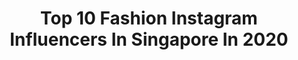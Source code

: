 ---
title: Top 10 Fashion Instagram Influencers In Singapore In 2020
description: >-
  Find top fashion Instagram influencers in Singapore in 2020. Most popular hashtags: #wiwt #ootd #sgunited #zarasg.
platform: Instagram
profiles:
  - username: "mybabyalma"
    fullname: >-
      Martina Calabresi
    location: "Singapore"
    followers: 42457
    engagement: 45
    commentsToLikes: 0.126263
    avatar: "https://scontent-ams4-1.cdninstagram.com/v/t51.2885-19/s320x320/82544842_2625971960960030_7655063891201753088_n.jpg?_nc_ht=scontent-ams4-1.cdninstagram.com&_nc_ohc=vHouHlqRLRQAX8jC5yB&oh=22c6e0a658b2c01a09bda5afe58abd09&oe=5EBA5FB3"
    verified: false
    hashtags: "#besafewithstyle, #coronavirus, #mybabyalma, #fightonline"
  - username: "iamannlopez"
    fullname: >-
      𝒶𝓃𝓃 𝓁𝑜𝓅𝑒𝓏
    location: "Singapore"
    followers: 6210
    engagement: 652
    commentsToLikes: 0.208553
    avatar: "https://instagram.fkhh1-2.fna.fbcdn.net/v/t51.2885-19/s320x320/89820782_218552162533544_6518585467024179200_n.jpg?_nc_ht=instagram.fkhh1-2.fna.fbcdn.net&_nc_ohc=Fqx67sfHGjkAX8Utikf&oh=225c16baf20ef11d8ad2393840071f63&oe=5E9D463F"
    verified: false
    hashtags: "#jloxguess, #ikiunderscore, #asianbeautyx, #imsxabx"
  - username: "linhluuphoto"
    fullname: >-
      Linh Luu
    location: "Singapore"
    followers: 31125
    engagement: 618
    commentsToLikes: 0.003047
    avatar: "https://scontent-lhr8-1.cdninstagram.com/v/t51.2885-19/s320x320/83359577_2789303097796173_3545678489929646080_n.jpg?_nc_ht=scontent-lhr8-1.cdninstagram.com&_nc_ohc=Y-GBCdPHpCwAX9qd8vV&oh=03770de8b627b8833ba9381ff92516d6&oe=5EB8E9C2"
    verified: false
    hashtags: "#junyawatanabe, #commedesgarcons, #kendalljenner, #adidasvn"
  - username: "shavonne.wong"
    fullname: >-
      Shavonne Wong | Photographer
    location: "Singapore"
    followers: 21631
    engagement: 202
    commentsToLikes: 0.028103
    avatar: "https://scontent-ams4-1.cdninstagram.com/v/t51.2885-19/s320x320/40392757_242506516455568_6621045313484357632_n.jpg?_nc_ht=scontent-ams4-1.cdninstagram.com&_nc_ohc=3GIy88VeKRkAX8pKslT&oh=5073cab10a608a77456e0b50eea54842&oe=5EB2363D"
    verified: false
    hashtags: "#beautyphotography, #instagoodmyphoto, #justgoshoot, #gfx50"
  - username: "weiloongbrian"
    fullname: >-
      Weiloongbrian | 伟龙
    location: "Singapore"
    followers: 10685
    engagement: 615
    commentsToLikes: 0.018330
    avatar: "https://scontent-ams4-1.cdninstagram.com/v/t51.2885-19/s320x320/22344835_346078842518873_770996210734465024_n.jpg?_nc_ht=scontent-ams4-1.cdninstagram.com&_nc_ohc=BTr6C1NhyaYAX-uSUsR&oh=28efcf88800f99421f29cd7874bff246&oe=5EB9EC28"
    verified: false
    hashtags: "#summerlife, #happybirthdaytome, #huatah, #weddingoutfit"
  - username: "gracelsyy"
    fullname: >-
      👀
    location: "Singapore"
    followers: 70280
    engagement: 400
    commentsToLikes: 0.003731
    avatar: "https://scontent-ams4-1.cdninstagram.com/v/t51.2885-19/s320x320/78906719_173854103841847_7854714548308148224_n.jpg?_nc_ht=scontent-ams4-1.cdninstagram.com&_nc_ohc=tzNnF2z4thIAX8ppgU3&oh=6ef28ca75fee34d1b13a3118effe14cc&oe=5EBA515A"
    verified: false
    hashtags: "#uniqlosg, #adidassg, #loveyourself, #rimowaessential"
  - username: "briannawonggg"
    fullname: >-
      Brianna W.
    location: "Singapore"
    followers: 31515
    engagement: 130
    commentsToLikes: 0.021345
    avatar: "https://scontent-ams4-1.cdninstagram.com/v/t51.2885-19/s320x320/72447051_423699498274847_6254366990304018432_n.jpg?_nc_ht=scontent-ams4-1.cdninstagram.com&_nc_ohc=DNWUsS77GloAX8jYv_I&oh=04d3e33056e1fba03e62f31245e325ef&oe=5EB285A7"
    verified: false
    hashtags: "#lazadabirthday, #koreanredginseng, #dayre, #sp"
  - username: "melanie_mak"
    fullname: >-
      M E L A N I E
    location: "Singapore"
    followers: 22411
    engagement: 562
    commentsToLikes: 0.057843
    avatar: "https://scontent-lhr8-1.cdninstagram.com/v/t51.2885-19/s320x320/29403040_180696475985975_7217626840813273088_n.jpg?_nc_ht=scontent-lhr8-1.cdninstagram.com&_nc_ohc=tbQnjB6W6ScAX9a5Nk8&oh=5314913223e6881e47b8b8cfab136c20&oe=5EB8C794"
    verified: false
    hashtags: "#dior, #dioroblique, #lovebonito, #potd"
  - username: "estherquek"
    fullname: >-
      ESTHER QUEK   🇸🇬
    location: "Singapore"
    followers: 38644
    engagement: 155
    commentsToLikes: 0.036274
    avatar: "https://scontent-lhr8-1.cdninstagram.com/v/t51.2885-19/s320x320/53044261_406617780104719_4826092735758860288_n.jpg?_nc_ht=scontent-lhr8-1.cdninstagram.com&_nc_ohc=l3QCKSXjvCQAX9kiz5D&oh=65476cddc2a5120d91f0fb06cfe8051f&oe=5EBCD28D"
    verified: true
    hashtags: "#noartificialflavours, #cny, #followeqtosingapore, #japanesemacaque"
  - username: "aimeechengbradshaw"
    fullname: >-
      Aimee Cheng-Bradshaw 程珮蕓
    location: "Singapore"
    followers: 94304
    engagement: 211
    commentsToLikes: 0.018183
    avatar: "https://scontent-ams4-1.cdninstagram.com/v/t51.2885-19/s320x320/46180018_207550850166967_1285437987470966784_n.jpg?_nc_ht=scontent-ams4-1.cdninstagram.com&_nc_ohc=x5gtnbnFUdsAX-mUW1P&oh=e64d2caa099dca22c93b1ca6183de179&oe=5EAE779A"
    verified: true
    hashtags: "#inbloom, #adidassg, #charleskeithofficial, #gentlemonster"
---